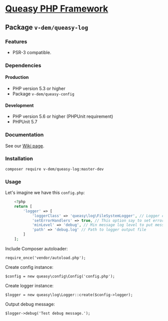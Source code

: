 # [Queasy PHP Framework](https://github.com/v-dem/queasy-app/)

## Package `v-dem/queasy-log`

### Features

* PSR-3 compatible.

### Dependencies

#### Production

* PHP version 5.3 or higher
* Package `v-dem/queasy-config`

#### Development

* PHP version 5.6 or higher (PHPUnit requirement)
* PHPUnit 5.7

### Documentation

See our [Wiki page](https://github.com/v-dem/queasy-log/wiki).

### Installation

    composer require v-dem/queasy-log:master-dev

### Usage

Let's imagine we have this `config.php`:

```php
    <?php
    return [
        'logger' => [
            'loggerClass' => 'queasy\log\FileSystemLogger', // Logger class to be instantiated
            'setErrorHandlers' => true, // This option say to set error and exception handlers
            'minLevel' => 'debug', // Min message log level to put message into this logger output
            'path' => 'debug.log' // Path to logger output file
        ]
    ];
```

Include Composer autoloader:

    require_once('vendor/autoload.php');

Create config instance:

    $config = new queasy\config\Config('config.php');

Create logger instance:

    $logger = new queasy\log\Logger::create($config->logger);

Output debug message:

    $logger->debug('Test debug message.');

